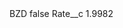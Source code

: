 <?xml version="1.0" encoding="UTF-8"?>
<CustomMetadata xmlns="http://soap.sforce.com/2006/04/metadata" xmlns:xsi="http://www.w3.org/2001/XMLSchema-instance" xmlns:xsd="http://www.w3.org/2001/XMLSchema">
    <label>BZD</label>
    <protected>false</protected>
    <values>
        <field>Rate__c</field>
        <value xsi:type="xsd:double">1.9982</value>
    </values>
</CustomMetadata>
